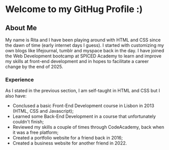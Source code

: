 # Welcome to my GitHug Profile :)

## About Me
My name is Rita and I have been playing around with HTML and CSS since the dawn of time (early internet days I guess). I started with customizing my own blogs like lifejournal, tumblr and myspace back in the day. I have joined the Web Development bootcamp at SPICED Academy to learn and improve my skills at front-end development and in hopes to facilitate a career change by the end of 2025.

### Experience 
As I stated in the previous section, I am self-taught in HTML and CSS but I also have:
- Conclused a basic Front-End Development course in Lisbon in 2013 (HTML, CSS and Javascript);
- Learned some Back-End Development in a course that unfortunately couldn't finish;
- Reviewed my skills a couple of times through CodeAcademy, back when it was a free platform;
- Created a portfolio website for a friend back in 2016;
- Created a business website for another friend in 2022.

